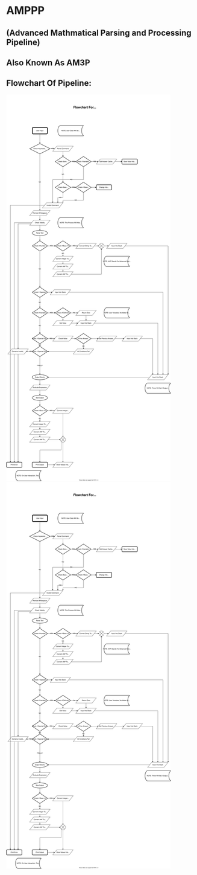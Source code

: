 # AMPPP
## (**A**dvanced **M**athmatical **P**arsing and **P**rocessing **P**ipeline)
## Also Known As AM3P

## Flowchart Of Pipeline:

![Pipeline](./Pipeline.svg)
<img src="./Pipeline.svg">